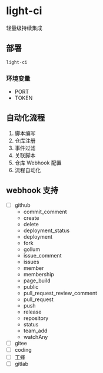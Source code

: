 # light-ci

轻量级持续集成

## 部署

```bash
light-ci
```

### 环境变量

+ PORT
+ TOKEN

## 自动化流程

1. 脚本编写
2. 仓库注册
3. 事件过滤
4. 关联脚本
5. 仓库 Webhook 配置
6. 流程自动化

## webhook 支持

+ [ ] github
    + commit_comment
    + create
    + delete
    + deployment_status
    + deployment
    + fork
    + gollum
    + issue_comment
    + issues
    + member
    + membership
    + page_build
    + public
    + pull_request_review_comment
    + pull_request
    + push
    + release
    + repository
    + status
    + team_add
    + watchAny
+ [ ] gitee
+ [ ] coding
+ [ ] 工蜂
+ [ ] gitlab
